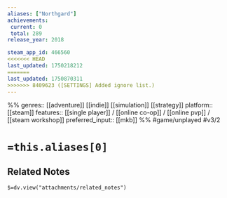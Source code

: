 ```yaml
---
aliases: ["Northgard"]
achievements:
 current: 0
 total: 289
release_year: 2018

steam_app_id: 466560
<<<<<<< HEAD
last_updated: 1750218212
=======
last_updated: 1750870311
>>>>>>> 8409623 ([SETTINGS] Added ignore list.)
---
```

%%
genres:: [[adventure]] [[indie]] [[simulation]] [[strategy]]
platform:: [[steam]]
features:: [[single player]] / [[online co-op]] / [[online pvp]] / [[steam workshop]]
preferred_input:: [[mkb]]
%%
#game/unplayed
#v3/2

# `=this.aliases[0]`
## Related Notes
`$=dv.view("attachments/related_notes")`